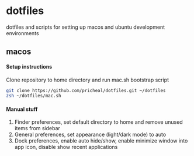 # dotfiles

dotfiles and scripts for setting up macos and ubuntu development environments

## macos

#### Setup instructions

Clone repository to home directory and run mac.sh bootstrap script

```sh
git clone https://github.com/pricheal/dotfiles.git ~/dotfiles
zsh ~/dotfiles/mac.sh
```

#### Manual stuff

1. Finder preferences, set default directory to home and remove unused items from sidebar
2. General preferences, set appearance (light/dark mode) to auto
3. Dock preferences, enable auto hide/show, enable minimize window into app icon, disable show recent applications
